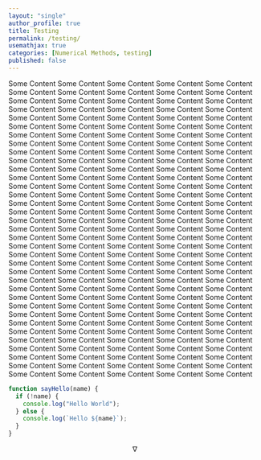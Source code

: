 ```yaml
---
layout: "single"
author_profile: true
title: Testing
permalink: /testing/
usemathjax: true
categories: [Numerical Methods, testing]
published: false
---
```


Some Content Some Content Some Content Some Content Some Content Some Content Some Content Some Content Some Content Some Content Some Content Some Content Some Content Some Content Some Content Some Content Some Content Some Content Some Content Some Content Some Content Some Content Some Content Some Content Some Content Some Content Some Content Some Content Some Content Some Content Some Content Some Content Some Content Some Content Some Content Some Content Some Content Some Content Some Content Some Content Some Content Some Content Some Content Some Content Some Content Some Content Some Content Some Content Some Content Some Content Some Content Some Content Some Content Some Content Some Content Some Content Some Content Some Content Some Content Some Content Some Content Some Content Some Content Some Content Some Content Some Content Some Content Some Content Some Content Some Content Some Content Some Content Some Content Some Content Some Content Some Content Some Content Some Content Some Content Some Content Some Content Some Content Some Content Some Content Some Content Some Content Some Content Some Content Some Content Some Content Some Content Some Content Some Content Some Content Some Content Some Content Some Content Some Content Some Content Some Content Some Content Some Content Some Content Some Content Some Content Some Content Some Content Some Content Some Content Some Content Some Content Some Content Some Content Some Content Some Content Some Content Some Content Some Content Some Content Some Content Some Content Some Content Some Content Some Content Some Content Some Content Some Content Some Content Some Content Some Content Some Content Some Content Some Content Some Content Some Content Some Content Some Content Some Content Some Content Some Content Some Content Some Content Some Content Some Content Some Content Some Content Some Content Some Content Some Content Some Content Some Content Some Content Some Content Some Content Some Content Some Content Some Content Some Content Some Content Some Content Some Content Some Content Some Content Some Content Some Content Some Content Some Content Some Content Some Content Some Content Some Content Some Content Some Content Some Content Some Content

```javascript
function sayHello(name) {
  if (!name) {
    console.log("Hello World");
  } else {
    console.log(`Hello ${name}`);
  }
}
```

$$ \nabla $$
